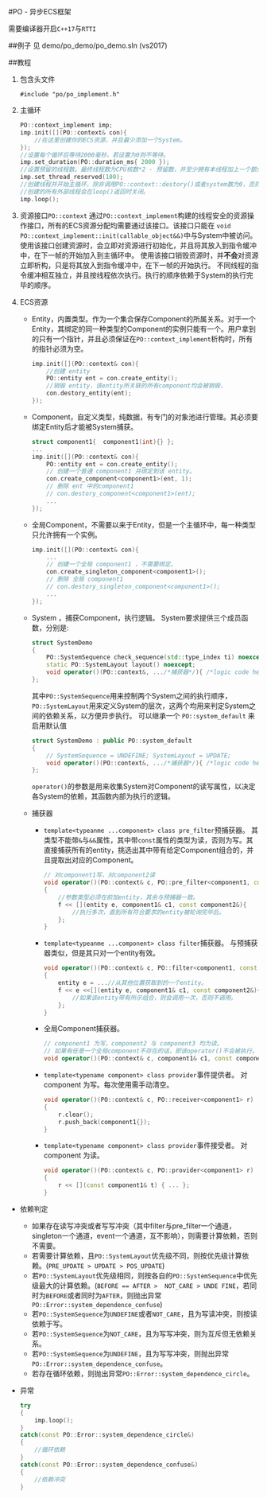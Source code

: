 #PO - 异步ECS框架

需要编译器开启`C++17`与`RTTI`

##例子
见 demo/po_demo/po_demo.sln (vs2017)

##教程

1. 包含头文件
	```
	#include "po/po_implement.h"
	```

1. 主循环
	```cpp
	PO::context_implement imp;
	imp.init([](PO::context& con){
		//在这里创建你的ECS资源，并且最少添加一个System。
	});
	//设置每个循环后等待2000毫秒，若设置为0则不等待。
	imp.set_duration(PO::duration_ms{ 2000 });
	//设置预留的线程数。最终线程数为CPU核数*2 - 预留数，并至少拥有本线程加上一个额外的线程。
	imp.set_thread_reserved(100);
	//创建线程并开始主循环，除非调用PO::context::destory()或者system数为0，否则一直循环。
	//创建的所有外部线程会在loop()返回时关闭。
	imp.loop();
	```

1. 资源接口`PO::context`
	通过`PO::context_implement`构建的线程安全的资源操作接口，所有的ECS资源分配均需要通过该接口。该接口只能在 `void PO::context_implement::init(callable_object&&)`中与System中被访问。
	使用该接口创建资源时，会立即对资源进行初始化，并且将其放入到指令缓冲中，在下一帧的开始加入到主循环中。
	使用该接口销毁资源时，并**不会**对资源立即析构，只是将其放入到指令缓冲中，在下一帧的开始执行。
	不同线程的指令缓冲相互独立，并且按线程依次执行。执行的顺序依赖于System的执行完毕的顺序。

1. ECS资源
	* Entity，内置类型。作为一个集合保存Component的所属关系。对于一个Entity，其绑定的同一种类型的Component的实例只能有一个。用户拿到的只有一个指针，并且必须保证在`PO::context_implement`析构时，所有的指针必须为空。
		```cpp
		imp.init([](PO::context& con){
			//创建 entity
			PO::entity ent = con.create_entity();
			//销毁 entity，该entity所关联的所有component均会被销毁，
			con.destory_entity(ent);
		});
		```
	* Component，自定义类型，纯数据，有专门的对象池进行管理。其必须要绑定Entity后才能被System捕获。
		```cpp
		struct component1{  component1(int){} };
		...
		imp.init([](PO::context& con){
			PO::entity ent = con.create_entity();
			// 创建一个普通 component1 并绑定到该 entity。
			con.create_component<component1>(ent, 1);
			// 删除 ent 中的component1
			// con.destory_component<component1>(ent);
			...
		});
		```
	* 全局Component，不需要以来于Entity，但是一个主循环中，每一种类型只允许拥有一个实例。
		```cpp
		imp.init([](PO::context& con){
			...
			// 创建一个全局 component1 ，不需要绑定。
			con.create_singleton_component<component1>();
			// 删除 全局 component1 
			// con.destory_singleton_component<component1>();
			...
		});
		```
	* System ，捕获Component，执行逻辑。
		System要求提供三个成员函数，分别是:
		```cpp
		struct SystemDemo
		{
			PO::SystemSequence check_sequence(std::type_index ti) noexcept;
			static PO::SystemLayout layout() noexcept;
			void operator()(PO::context&, .../*捕获器*/){ /*logic code here*/}
		};
		```
		其中`PO::SystemSequence`用来控制两个System之间的执行顺序，`PO::SystemLayout`用来定义System的层次，这两个均用来判定System之间的依赖关系，以方便异步执行。
		可以继承一个 `PO::system_default` 来启用默认值
		```cpp
		struct SystemDemo : public PO::system_default
		{
			// SystemSequence = UNDEFINE; SystemLayout = UPDATE;
			void operator()(PO::context&, .../*捕获器*/){ /*logic code here*/}
		};
		```
		`operator()`的参数是用来收集System对Component的读写属性，以决定各System的依赖，其函数内部为执行的逻辑。


	* 捕获器
		* `template<typeanme ...component> class pre_filter`预捕获器。
			其类型不能带`&`与`&&`属性，其中带`const`属性的类型为读，否则为写。其直接捕获所有的entity，挑选出其中带有给定Component组合的，并且提取出对应的Component。
			```cpp
			// 对component1写，对component2读
			void operator()(PO::context& c, PO::pre_filter<component1, const component2> f)
			{
				//参数类型必须在前加entity，其余与预捕器一致。
				f << [](entity e, component1& c1, const component2&){
					//执行多次，直到所有符合要求的entity被轮询完毕后。
				};
			}
			```

		* `template<typeanme ...component> class filter`捕获器。
			与预捕获器类似，但是其只对一个entity有效。
			```cpp
			void operator()(PO::context& c, PO::filter<component1, const component2> f)
			{
				entity e = ...//从其他位置获取到的一个entity。
				f << e <<[](entity e, component1& c1, const component2&){
					//如果该entity带有所示组合，则会调用一次，否则不调用。
				};
			}
			```

		* 全局Component捕获器。
			```cpp
			// component1 为写，component2 与 component3 均为读。
			// 如果有任意一个全局component不存在的话，即该operator()不会被执行。
			void operator()(PO::context& c, component1& c1, const component2& c2, component3 c3);
			```

		* `template<typename component> class provider`事件提供者。
			对 component 为写。每次使用需手动清空。
			```cpp
			void operator()(PO::context& c, PO::receiver<component1> r)
			{
				r.clear();
				r.push_back(component1{});
			}
			```

		* `template<typename component> class provider`事件接受者。
			对 component 为读。
			```cpp
			void operator()(PO::context& c, PO::provider<component1> r)
			{
				r << [](const component1& t) { ... };
			}
			``` 
* 依赖判定
	* 如果存在读写冲突或者写写冲突（其中filter与pre_filter一个通道，singleton一个通道，event一个通道，互不影响），则需要计算依赖，否则不需要。
	* 若需要计算依赖，且`PO::SystemLayout`优先级不同，则按优先级计算依赖。(`PRE_UPDATE > UPDATE > POS_UPDATE`)
	* 若`PO::SystemLayout`优先级相同，则按各自的`PO::SystemSequence`中优先级最大的计算依赖。(`BEFORE == AFTER >  NOT_CARE > UNDE
	FINE`，若同时为`BEFORE`或者同时为`AFTER`，则抛出异常`PO::Error::system_dependence_confuse`) 
	* 若`PO::SystemSequence`为`UNDEFINE`或者`NOT_CARE`，且为写读冲突，则按读依赖于写。
	* 若`PO::SystemSequence`为`NOT_CARE`，且为写写冲突，则为互斥但无依赖关系。
	* 若`PO::SystemSequence`为`UNDEFINE`，且为写写冲突，则抛出异常`PO::Error::system_dependence_confuse`。
	* 若存在循环依赖，则抛出异常`PO::Error::system_dependence_circle`。

* 异常
	```cpp
	try
	{
		imp.loop();
	}
	catch(const PO::Error::system_dependence_circle&)
	{
		//循环依赖
	}
	catch(const PO::Error::system_dependence_confuse&)
	{
		//依赖冲突
	}
	```


